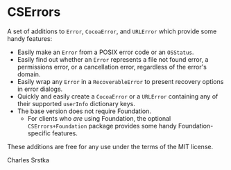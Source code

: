 # CSErrors

A set of additions to `Error`, `CocoaError`, and `URLError` which provide some handy features:

- Easily make an `Error` from a POSIX error code or an `OSStatus`.
- Easily find out whether an `Error` represents a file not found error, a permissions error, or a cancellation error, regardless of the error's domain.
- Easily wrap any `Error` in a `RecoverableError` to present recovery options in error dialogs.
- Quickly and easily create a `CocoaError` or a `URLError` containing any of their supported `userInfo` dictionary keys.
- The base version does not require Foundation.
  - For clients who _are_ using Foundation, the optional `CSErrors+Foundation` package provides some handy Foundation-specific features.

These additions are free for any use under the terms of the MIT license.

Charles Srstka
